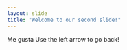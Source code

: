 ```yaml
---
layout: slide 
title: "Welcome to our second slide!"
---
```

Me gusta
Use the left arrow to go back!
